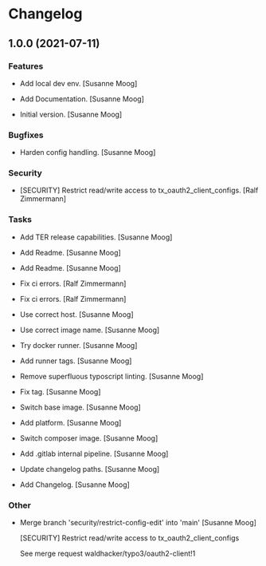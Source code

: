 # Changelog


## 1.0.0 (2021-07-11)

### Features

* Add local dev env. [Susanne Moog]

* Add Documentation. [Susanne Moog]

* Initial version. [Susanne Moog]

### Bugfixes

* Harden config handling. [Susanne Moog]

### Security

* [SECURITY] Restrict read/write access to tx_oauth2_client_configs. [Ralf Zimmermann]

### Tasks

* Add TER release capabilities. [Susanne Moog]

* Add Readme. [Susanne Moog]

* Add Readme. [Susanne Moog]

* Fix ci errors. [Ralf Zimmermann]

* Fix ci errors. [Ralf Zimmermann]

* Use correct host. [Susanne Moog]

* Use correct image name. [Susanne Moog]

* Try docker runner. [Susanne Moog]

* Add runner tags. [Susanne Moog]

* Remove superfluous typoscript linting. [Susanne Moog]

* Fix tag. [Susanne Moog]

* Switch base image. [Susanne Moog]

* Add platform. [Susanne Moog]

* Switch composer image. [Susanne Moog]

* Add .gitlab internal pipeline. [Susanne Moog]

* Update changelog paths. [Susanne Moog]

* Add Changelog. [Susanne Moog]

### Other

* Merge branch 'security/restrict-config-edit' into 'main' [Susanne Moog]

  [SECURITY] Restrict read/write access to tx_oauth2_client_configs

  See merge request waldhacker/typo3/oauth2-client!1


